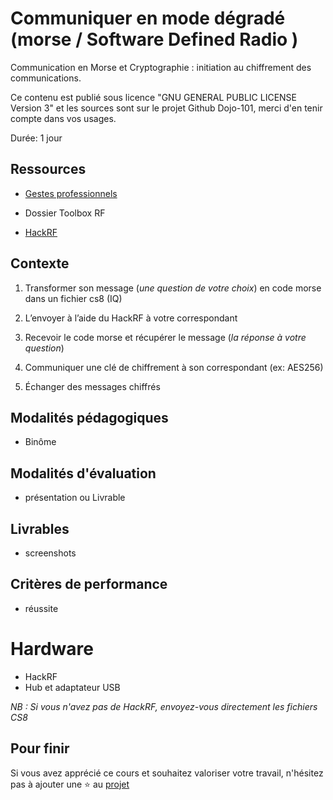 # Communiquer en mode dégradé (morse / Software Defined Radio )

Communication en Morse et Cryptographie : initiation au chiffrement des communications. 

Ce contenu est publié sous licence "GNU GENERAL PUBLIC LICENSE Version 3" et les sources sont sur le projet Github Dojo-101, merci d'en tenir compte dans vos usages.

Durée: 1 jour

## Ressources

* [Gestes professionnels](https://github.com/Aif4thah/Dojo-101)

* Dossier Toolbox RF

* [HackRF](https://greatscottgadgets.com/hackrf/one/)


## Contexte


1. Transformer son message (*une question de votre choix*) en code morse dans un fichier cs8 (IQ)

2. L’envoyer à l’aide du HackRF à votre correspondant

3. Recevoir le code morse et récupérer le message (*la réponse à votre question*)

4. Communiquer une clé de chiffrement à son correspondant (ex: AES256)

5. Échanger des messages chiffrés


## Modalités pédagogiques

* Binôme


## Modalités d'évaluation

* présentation ou Livrable


## Livrables

* screenshots


## Critères de performance

* réussite


# Hardware

* HackRF
* Hub et adaptateur USB

*NB : Si vous n'avez pas de HackRF, envoyez-vous directement les fichiers CS8*


## Pour finir

Si vous avez apprécié ce cours et souhaitez valoriser votre travail, n'hésitez pas à ajouter une ⭐ au [projet](https://github.com/Aif4thah/Dojo-101)
